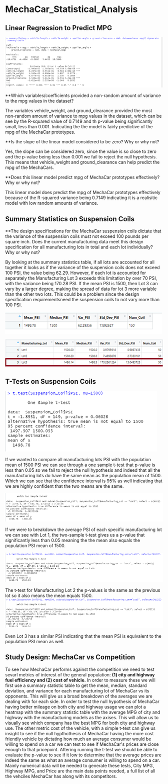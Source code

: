 # MechaCar_Statistical_Analysis

## Linear Regression to Predict MPG

![linear_regression](https://github.com/vanessaneang/MechaCar_Statistical_Analysis/blob/main/Resources/linear_regression_table.png)

**Which variables/coefficients provided a non-random amount of variance to the mpg values in the dataset?

The variables vehicle_weight, and ground_clearance provided the most non-random amount of variance to mpg values in the dataset, which can be
see by the R-squared value of 0.7149 and th p-value being significantly small, less than 0.001. Indicating the the model is fairly predictive of the mpg of 
the MechaCar prototypes. 

**Is the slope of the linear model considered to be zero? Why or why not?

Yes, the slope can be considered zero, since the value is so close to zero and the p-value being less than 0.001 we fail to reject the null hypothesis. This 
means that vehicle_weight and ground_clearance can help predict the mpg of the MechaCars. 

**Does this linear model predict mpg of MechaCar prototypes effectively? Why or why not?

This linear model does predict the mpg of MechaCar prototypes effectively because of the R-squared variance being 0.7149 indicating it is a realisitic model 
with low random amounts of variance.  

## Summary Statistics on Suspension Coils

**The design specifications for the MechaCar suspension coils dictate that the variance of the suspension coils must not exceed 100 pounds per square inch. 
Does the current manufacturing data meet this design specification for all manufacturing lots in total and each lot individually? Why or why not?

By looking at the summary statistics table, if all lots are accounted for all together it looks as if the variance of the suspension coils does not exceed
100 PSI, the value being 62.29. However, if each lot is accounted for separately the Manufacturing Lot 3 exceeds this limitation by over 70 PSI, with the
variance being 170.28 PSI. If the mean PSI is 1500, then Lot 3 can vary by a larger degree, making the spread of data for lot 3 more variable than the other
two lots. This could be a problem since the design specification requirementsneed the suspension coils to not vary more than 100 PSI.

![total_summary](https://github.com/vanessaneang/MechaCar_Statistical_Analysis/blob/main/Resources/total_summary.png)

![lot_summary](https://github.com/vanessaneang/MechaCar_Statistical_Analysis/blob/main/Resources/lot_summary.png)

 
## T-Tests on Suspension Coils

![all_t.test](https://github.com/vanessaneang/MechaCar_Statistical_Analysis/blob/main/Resources/all_lot_t_test.png)

If we wanted to compare all manufacturing lots PSI with the population mean of 1500 PSI we can see through a one sample t-test that p-value is less than 
0.05 so we fail to reject the null hypothesis and indeed that all the manufacturing lots do have the same mean as the population mean of 1500. Which we can
see that the confidence interval is 95% as well indicating that we are highly confident that the two means are the same.

![lot1_t.test](https://github.com/vanessaneang/MechaCar_Statistical_Analysis/blob/main/Resources/lot_1_t_test.png)

If we were to breakdown the average PSI of each specific manufacturing lot we can see with Lot 1, the two-sample t-test gives us a p-value that significantly
less than 0.05 meaning the the mean also equals the population PSI mean of 1500.

![lot2_t.test](https://github.com/vanessaneang/MechaCar_Statistical_Analysis/blob/main/Resources/lot_2_t_test.png)

The t-test for Manufacturing Lot 2 the p-values is the same as the previous lot so it also means the mean equals 1500.
![lot3_t.test](https://github.com/vanessaneang/MechaCar_Statistical_Analysis/blob/main/Resources/lot_3_t_test.png)

Even Lot 3 has a similar PSI indicating that the mean PSI is equivalent to the population PSI mean as well.

## Study Design: MechaCar vs Competition

To see how MechaCar performs against the competition we need to test sevarl metrics of interest of the general population: **(1) city and highway fuel
efficiency and (2) cost of vehicle.** In order to measure these we will first use a summary statistic table to get the mean, median, standard deviation, and 
variance for each manufacturing lot of MechaCar vs its opponents. This will give us a broad breakdown of the averages we are dealing with for each side. In order 
to test the null hypothesis of MechaCar having better mileage on both city and highway usage we can plot a heatmap with the summary statistic table with the average 
MPG of city and highway with the manufacturing models as the axises. This will allow us to visually see which company has the best MPG for both city and highway use. 
The other metric cost of the vehicle, with a simple t-test can give us insight to see if the null hypthothesis of MechaCar having the more cost friendly vehicle by
dictating how much an average consumer would be willing to spend on a car we can test to see if MechaCar's prices are close enough to that pricepoint. Aftering running
the t-test we should be able to evaluate the p-value to see if it low to determine that the average prices are indeed the same as what an average consumer is willing
to spend on a car. Mainly numerical data will be needed to generate these tests, City MPG, Highway MPG, and Price are the main data points needed, a full list of all
the vehciles MechaCar has along with its competitors. 
